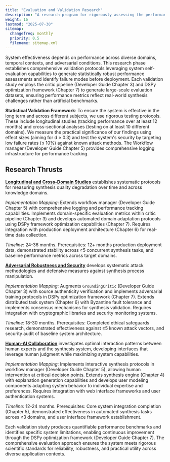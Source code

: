 ```yaml
---
title: "Evaluation and Validation Research"
description: "A research program for rigorously assessing the performance, robustness, and utility of the CNS 2.0 system in diverse, real-world contexts."
weight: 16
lastmod: "2025-07-30"
sitemap:
  changefreq: monthly
  priority: 0.5
  filename: sitemap.xml
---
```


System effectiveness depends on performance across diverse domains, temporal contexts, and adversarial conditions. This research phase establishes comprehensive validation protocols leveraging system self-evaluation capabilities to generate statistically robust performance assessments and identify failure modes before deployment. Each validation study employs the critic pipeline (Developer Guide Chapter 3) and DSPy optimization framework (Chapter 7) to generate large-scale evaluation datasets, ensuring performance metrics reflect real-world synthesis challenges rather than artificial benchmarks.

**Statistical Validation Framework**: To ensure the system is effective in the long term and across different subjects, we use rigorous testing protocols. These include longitudinal studies (tracking performance over at least 12 months) and cross-sectional analyses (testing on at least 10 different domains). We measure the practical significance of our findings using effect sizes (aiming for d ≥ 0.3) and test the system's security by targeting low failure rates (≤ 10%) against known attack methods. The Workflow manager (Developer Guide Chapter 5) provides comprehensive logging infrastructure for performance tracking.

## Research Thrusts

**[Longitudinal and Cross-Domain Studies](./1-longitudinal-and-cross-domain-studies/)** establishes systematic protocols for measuring synthesis quality degradation over time and across knowledge domains.

*Implementation Mapping*: Extends workflow manager (Developer Guide Chapter 5) with comprehensive logging and performance tracking capabilities. Implements domain-specific evaluation metrics within critic pipeline (Chapter 3) and develops automated domain adaptation protocols using DSPy framework optimization capabilities (Chapter 7). Requires integration with production deployment architecture (Chapter 6) for real-time data collection.

*Timeline*: 24-36 months. Prerequisites: 12+ months production deployment data, demonstrated stability across ≥5 concurrent synthesis tasks, and baseline performance metrics across target domains.

**[Adversarial Robustness and Security](./2-adversarial-robustness-and-security/)** develops systematic attack methodologies and defensive measures against synthesis process manipulation.

*Implementation Mapping*: Augments `GroundingCritic` (Developer Guide Chapter 3) with source authenticity verification and implements adversarial training protocols in DSPy optimization framework (Chapter 7). Extends distributed task system (Chapter 6) with Byzantine fault tolerance and implements consensus mechanisms for synthesis validation. Requires integration with cryptographic libraries and security monitoring systems.

*Timeline*: 18-30 months. Prerequisites: Completed ethical safeguards research, demonstrated effectiveness against ≥5 known attack vectors, and security audit of baseline system architecture.

**[Human-AI Collaboration](./3-human-ai-collaboration/)** investigates optimal interaction patterns between human experts and the synthesis system, developing interfaces that leverage human judgment while maximizing system capabilities.

*Implementation Mapping*: Implements interactive synthesis protocols in workflow manager (Developer Guide Chapter 5), allowing human intervention at critical decision points. Extends synthesis engine (Chapter 4) with explanation generation capabilities and develops user modeling components adapting system behavior to individual expertise and preferences. Requires integration with web interface frameworks and user authentication systems.

*Timeline*: 12-24 months. Prerequisites: Core system integration completion (Chapter 5), demonstrated effectiveness in automated synthesis tasks across ≥3 domains, and user interface framework establishment.

Each validation study produces quantifiable performance benchmarks and identifies specific system limitations, enabling continuous improvement through the DSPy optimization framework (Developer Guide Chapter 7). The comprehensive evaluation approach ensures the system meets rigorous scientific standards for reliability, robustness, and practical utility across diverse application contexts.
